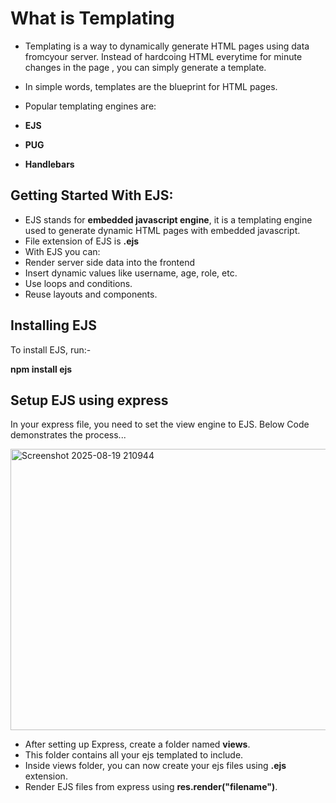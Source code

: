 # What is Templating

- Templating is a way to dynamically generate HTML pages using data fromcyour server.
Instead of hardcoing HTML everytime for minute changes in the page , you can simply generate a template.

- In simple words, templates are the blueprint for HTML pages.
- Popular templating engines are:
 - **EJS**
 - **PUG**
 - **Handlebars**

## Getting Started With EJS:

- EJS stands for **embedded javascript engine**, it is a templating engine used to generate dynamic HTML pages with embedded javascript.
- File extension of EJS is **.ejs**
- With EJS you can:
 - Render server side data into the frontend
 - Insert dynamic values like username, age, role, etc.
 - Use loops and conditions.
 - Reuse layouts and components.

## Installing EJS

To install EJS, run:- 

**npm install ejs**

## Setup EJS using express

In your express file, you need to set the view engine to EJS.
Below Code demonstrates the process...

<img width="727" height="450" alt="Screenshot 2025-08-19 210944" src="https://github.com/user-attachments/assets/72b535ba-bf19-44f1-84d8-5a857990068f" />


- After setting up Express, create a folder named **views**.
- This folder contains all your ejs templated to include.
- Inside views folder, you can now create your ejs files using **.ejs** extension.
- Render EJS files from express using **res.render("filename")**.
